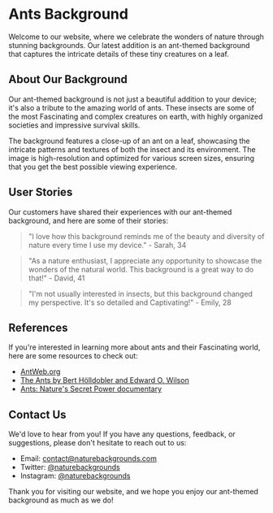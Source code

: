 <!--font:Raleway-->

# Ants Background

Welcome to our website, where we celebrate the wonders of nature through stunning backgrounds. Our latest addition is an ant-themed background that captures the intricate details of these tiny creatures on a leaf.

## About Our Background

Our ant-themed background is not just a beautiful addition to your device; it's also a tribute to the amazing world of ants. These insects are some of the most Fas<wbr>ci<wbr>na<wbr>ting and complex creatures on earth, with highly organized societies and impressive survival skills.

The background features a close-up of an ant on a leaf, showcasing the intricate patterns and textures of both the insect and its environment. The image is high-resolution and optimized for various screen sizes, ensuring that you get the best possible viewing experience.

## User Stories

Our customers have shared their experiences with our ant-themed background, and here are some of their stories:

> "I love how this background reminds me of the beauty and diversity of nature every time I use my device." - Sarah, 34

> "As a nature enthusiast, I appreciate any opportunity to showcase the wonders of the natural world. This background is a great way to do that!" - David, 41

> "I'm not usually interested in insects, but this background changed my perspective. It's so detailed and Cap<wbr>ti<wbr>va<wbr>ting!" - Emily, 28

## References

If you're interested in learning more about ants and their Fas<wbr>ci<wbr>na<wbr>ting world, here are some resources to check out:

-   [AntWeb.org](#)
-   [The Ants by Bert Hölldobler and Edward O. Wilson](#)
-   [Ants: Nature's Secret Power documentary](#)

## Contact Us

We'd love to hear from you! If you have any questions, feedback, or suggestions, please don't hesitate to reach out to us:

-   Email: contact@naturebackgrounds.com
-   Twitter: [@naturebackgrounds](#)
-   Instagram: [@naturebackgrounds](#)

Thank you for visiting our website, and we hope you enjoy our ant-themed background as much as we do!

<!--

Write me content for website with wallpaper which alt text is:

"A close-up of an ant on a leaf"

The name/title of the page should not be 1:1 copy of the alt text but rather a real content of the website which is using this wallpaper.

- Use markdown format
- Start with heading
- Heading should be short and concise
- The content should look like a real website
- The website should not be about the wallpaper, wallpaper is just a related background
- Heading should be contain work "wallpaper" or "background"
- Include real sections like references, contact, user stories, etc. use things relevant to the page purpose.
- Feel free to use structure like headings, bullets, numbering, blockquotes, paragraphs, horizontal lines, etc.
- You can use formatting like bold or _italic_
- You can include UTF-8 emojis
- Links should be only #hash anchors (and you can refer to the document itself)
- Do not include images


---


# Discover Nature's Wonders with our Ant-Themed Wallpaper

Welcome to our website, where we celebrate the beauty and diversity of nature through stunning wallpapers. Our latest addition is an ant-themed wallpaper that captures the intricate details of these tiny creatures on a leaf.

## About Our Wallpaper

Our ant-themed wallpaper is not just a beautiful background for your device; it's also a tribute to the amazing world of ants. These insects are some of the most Fas<wbr>ci<wbr>na<wbr>ting and complex creatures on earth, with highly organized societies and impressive survival skills.

The wallpaper features a close-up of an ant on a leaf, showcasing the intricate patterns and textures of both the insect and its environment. The image is high-resolution and optimized for various screen sizes, ensuring that you get the best possible viewing experience.

## User Stories

Our customers have shared their experiences with our ant-themed wallpaper, and here are some of their stories:

> "I love the detail and clarity of this wallpaper. It's like having a tiny world on my phone screen!" - Maria, 27

> "As an entomologist, I appreciate any opportunity to showcase the beauty of insects. This wallpaper is a great conversation starter!" - Dr. Lee, 45

> "I'm not usually a fan of bugs, but this wallpaper changed my mind. It's so Cap<wbr>ti<wbr>va<wbr>ting and calming to look at." - John, 32

## References

If you're interested in learning more about ants and their Fas<wbr>ci<wbr>na<wbr>ting world, here are some resources to check out:

- [AntWeb.org](#)
- [The Ants by Bert Hölldobler and Edward O. Wilson](#)
- [Ants: Nature's Secret Power documentary](#)

## Contact Us

We'd love to hear from you! If you have any questions, feedback, or suggestions, please don't hesitate to reach out to us:

- Email: contact@naturewallpapers.com
- Twitter: [@naturewallpapers](#)
- Instagram: [@naturewallpapers](#)

Thank you for visiting our website, and we hope you enjoy our ant-themed wallpaper as much as we do!


---


Heading should not include word "wallpaper". The website should not be about the wallpaper itself, wallpaper is just a related background, rewrite whole content.


---


# Explore the Fas<wbr>ci<wbr>na<wbr>ting World of Ants with Our Latest Nature-Themed Background

Welcome to our website, where we celebrate the wonders of nature through stunning backgrounds. Our latest addition is an ant-themed background that captures the intricate details of these tiny creatures on a leaf.

## About Our Background

Our ant-themed background is not just a beautiful addition to your device; it's also a tribute to the amazing world of ants. These insects are some of the most Fas<wbr>ci<wbr>na<wbr>ting and complex creatures on earth, with highly organized societies and impressive survival skills.

The background features a close-up of an ant on a leaf, showcasing the intricate patterns and textures of both the insect and its environment. The image is high-resolution and optimized for various screen sizes, ensuring that you get the best possible viewing experience.

## User Stories

Our customers have shared their experiences with our ant-themed background, and here are some of their stories:

> "I love how this background reminds me of the beauty and diversity of nature every time I use my device." - Sarah, 34

> "As a nature enthusiast, I appreciate any opportunity to showcase the wonders of the natural world. This background is a great way to do that!" - David, 41

> "I'm not usually interested in insects, but this background changed my perspective. It's so detailed and Cap<wbr>ti<wbr>va<wbr>ting!" - Emily, 28

## References

If you're interested in learning more about ants and their Fas<wbr>ci<wbr>na<wbr>ting world, here are some resources to check out:

- [AntWeb.org](#)
- [The Ants by Bert Hölldobler and Edward O. Wilson](#)
- [Ants: Nature's Secret Power documentary](#)

## Contact Us

We'd love to hear from you! If you have any questions, feedback, or suggestions, please don't hesitate to reach out to us:

- Email: contact@naturebackgrounds.com
- Twitter: [@naturebackgrounds](#)
- Instagram: [@naturebackgrounds](#)

Thank you for visiting our website, and we hope you enjoy our ant-themed background as much as we do!

-->
